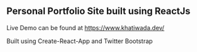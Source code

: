 ## Personal Portfolio Site built using ReactJs

Live Demo can be found at https://www.khatiwada.dev/

Built using Create-React-App and Twitter Bootstrap